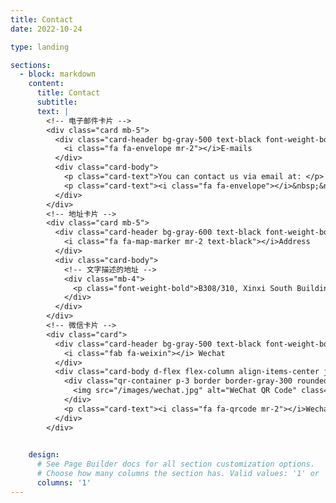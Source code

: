 ```yaml
---
title: Contact
date: 2022-10-24

type: landing

sections:
  - block: markdown
    content:
      title: Contact
      subtitle:
      text: |
        <!-- 电子邮件卡片 -->
        <div class="card mb-5">
          <div class="card-header bg-gray-500 text-black font-weight-bold"> <!-- 灰色标题栏 -->
            <i class="fa fa-envelope mr-2"></i>E-mails
          </div>
          <div class="card-body">
            <p class="card-text">You can contact us via email at: </p>
            <p class="card-text"><i class="fa fa-envelope"></i>&nbsp;&nbsp;<a href="mailto:yuyanwei@ouc.edu.cn">yuyanwei@ouc.edu.cn</a>
          </div>
        </div>
        <!-- 地址卡片 -->
        <div class="card mb-5">
          <div class="card-header bg-gray-600 text-black font-weight-bold">
            <i class="fa fa-map-marker mr-2 text-black"></i>Address
          </div>
          <div class="card-body">
            <!-- 文字描述的地址 -->
            <div class="mb-4">
              <p class="font-weight-bold">B308/310, Xinxi South Building, 1299 Sansha RD, Qingdao, Shandong 266400</p>
            </div>
          </div>
        </div>
        <!-- 微信卡片 -->
        <div class="card">
          <div class="card-header bg-gray-500 text-black font-weight-bold"> <!-- 灰色标题栏 -->
            <i class="fab fa-weixin"></i> Wechat
          </div>
          <div class="card-body d-flex flex-column align-items-center justify-content-center py-5">
            <div class="qr-container p-3 border border-gray-300 rounded-lg shadow-lg mb-4"> <!-- 图片地址存在static/images/中 -->
              <img src="/images/wechat.jpg" alt="WeChat QR Code" class="img-fluid rounded" style="max-width:220px;">
            </div>
            <p class="card-text"><i class="fa fa-qrcode mr-2"></i>Wechat ID：SIGMA-OUC</p>
          </div>
        </div>

      
    design:
      # See Page Builder docs for all section customization options.
      # Choose how many columns the section has. Valid values: '1' or '2'.
      columns: '1'
---
```


<!-- 
地图组件
<div class="embed-responsive embed-responsive-16by9">
  <iframe src="https://www.openstreetmap.org/export/embed.html?bbox=116.301254%2C39.984501%2C116.311254%2C39.992501&layer=mapnik&marker=39.988501%2C116.306254" width="100%" height="250" frameborder="0" style="border:1px solid #ccc"></iframe>

            <div class="text-center">
              <img src="/images/map.png" alt="Map" class="img-fluid rounded shadow-lg" style="max-width:100%;">
            </div>
-->
